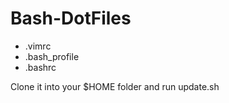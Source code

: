 # Bash-DotFiles
- .vimrc
- .bash_profile
- .bashrc 

Clone it into your $HOME folder and run update.sh
